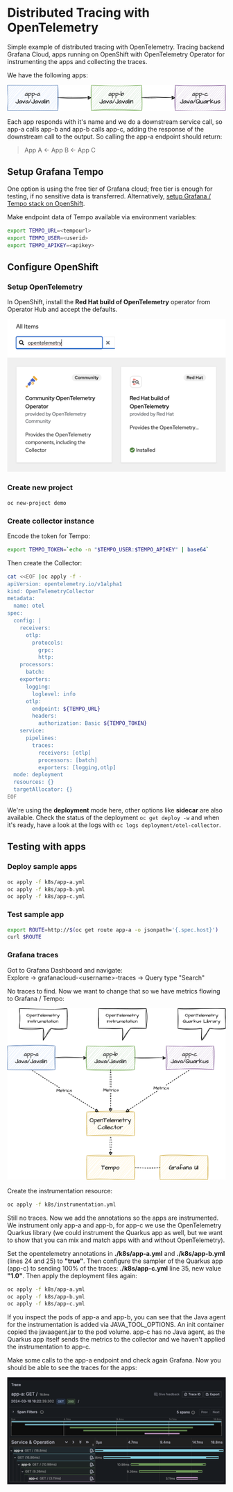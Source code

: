 # Distributed Tracing with OpenTelemetry

Simple example of distributed tracing with OpenTelemetry. Tracing backend Grafana Cloud, apps running on OpenShift with OpenTelemetry Operator for instrumenting the apps and collecting the traces.

We have the following apps:

![The apps](./readme/apps.png "The apps")

Each app responds with it's name and we do a downstream service call, so app-a calls app-b and app-b calls app-c, adding the response of the downstream call to the output. So calling the app-a endpoint should return:

> App A <- App B <- App C

## Setup Grafana Tempo

One option is using the free tier of Grafana cloud; free tier is enough for testing, if no sensitive data is transferred. Alternatively, [setup Grafana / Tempo stack on OpenShift](https://docs.openshift.com/container-platform/4.14/distr_tracing/distr_tracing_tempo/distr-tracing-tempo-installing.html).

Make endpoint data of Tempo available via environment variables:

```bash
export TEMPO_URL=<tempourl>
export TEMPO_USER=<userid>
export TEMPO_APIKEY=<apikey>
```

## Configure OpenShift

### Setup OpenTelemetry

In OpenShift, install the **Red Hat build of OpenTelemetry** operator from Operator Hub and accept the defaults.

![OpenTelemetry Operator](./readme/open-telemetry-operator.png "OpenTelemetry Operator")

### Create new project

```bash
oc new-project demo
```

### Create collector instance

Encode the token for Tempo:

```bash
export TEMPO_TOKEN=`echo -n "$TEMPO_USER:$TEMPO_APIKEY" | base64`
```

Then create the Collector:

```bash
cat <<EOF |oc apply -f -
apiVersion: opentelemetry.io/v1alpha1
kind: OpenTelemetryCollector
metadata:
  name: otel
spec:
  config: |
    receivers:
      otlp:
        protocols:
          grpc:
          http:
    processors:
      batch:
    exporters:
      logging:
        loglevel: info
      otlp:
        endpoint: ${TEMPO_URL}
        headers:
          authorization: Basic ${TEMPO_TOKEN}
    service:
      pipelines:
        traces:
          receivers: [otlp]
          processors: [batch]
          exporters: [logging,otlp]
  mode: deployment
  resources: {}
  targetAllocator: {}
EOF
```

We're using the **deployment** mode here, other options like **sidecar** are also available. Check the status of the deployment `oc get deploy -w` and when it's ready, have a look at the logs with `oc logs deployment/otel-collector`.

## Testing with apps

### Deploy sample apps

```bash
oc apply -f k8s/app-a.yml
oc apply -f k8s/app-b.yml
oc apply -f k8s/app-c.yml
```

### Test sample app

```bash
export ROUTE=http://$(oc get route app-a -o jsonpath='{.spec.host}')
curl $ROUTE
```

### Grafana traces

Got to Grafana Dashboard and navigate:  
Explore -> grafanacloud-\<username\>-traces -> Query type "Search"

No traces to find. Now we want to change that so we have metrics flowing to Grafana / Tempo:

![Sending metrics](./readme/tempo-grafana.png "Sending metrics to Grafana / Tempo")

Create the instrumentation resource:

```bash
oc apply -f k8s/instrumentation.yml
```

Still no traces. Now we add the annotations so the apps are instrumented. We instrument only app-a and app-b, for app-c we use the OpenTelemetry Quarkus library (we could instrument the Quarkus app as well, but we want to show that you can mix and match apps with and without OpenTelemetry).

Set the opentelemetry annotations in **./k8s/app-a.yml** and **./k8s/app-b.yml** (lines 24 and 25) to **"true"**. Then configure the sampler of the Quarkus app (app-c) to sending 100% of the traces: **./k8s/app-c.yml** line 35, new value **"1.0"**. Then apply the deployment files again:

```bash
oc apply -f k8s/app-a.yml
oc apply -f k8s/app-b.yml
oc apply -f k8s/app-c.yml
```

If you inspect the pods of app-a and app-b, you can see that the Java agent for the instrumentation is added via JAVA_TOOL_OPTIONS. An init container copied the javaagent.jar to the pod volume. app-c has no Java agent, as the Quarkus app itself sends the metrics to the collector and we haven't applied the instrumentation to app-c.

Make some calls to the app-a endpoint and check again Grafana. Now you should be able to see the traces for the apps:

![Traces](./readme/grafana-traces.png "Traces in Grafana UI")
